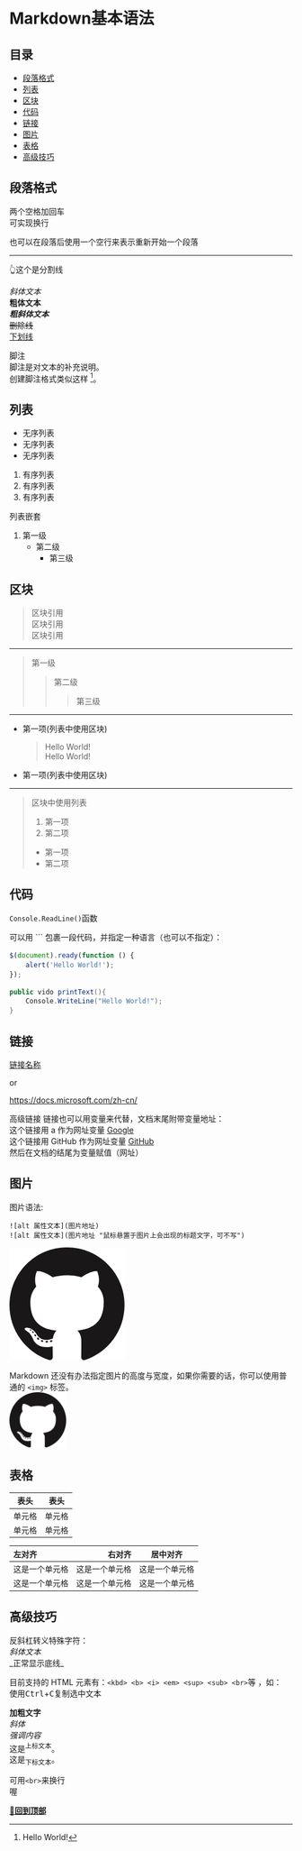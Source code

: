 # Markdown基本语法

## 目录

- [段落格式](#段落格式)
- [列表](#列表)
- [区块](#区块)
- [代码](#代码)
- [链接](#链接)
- [图片](#图片)
- [表格](#表格)
- [高级技巧](#高级技巧)

## 段落格式

两个空格加回车  
可实现换行

也可以在段落后使用一个空行来表示重新开始一个段落


---
👆这个是分割线

_斜体文本_  
__粗体文本__  
___粗斜体文本___  
~~删除线~~  
<u>下划线</u>

脚注  
脚注是对文本的补充说明。  
创建脚注格式类似这样 [^脚注]。

[^脚注]: Hello World!

## 列表

- 无序列表
- 无序列表
- 无序列表

1. 有序列表
2. 有序列表
3. 有序列表

列表嵌套
1. 第一级
    - 第二级
        - 第三级

## 区块

> 区块引用  
> 区块引用  
> 区块引用
---
> 第一级
>> 第二级
>>> 第三级
---
- 第一项(列表中使用区块)
    > Hello World!  
    > Hello World!
- 第一项(列表中使用区块)
---
> 区块中使用列表
> 1. 第一项
> 2. 第二项
> - 第一项
> - 第二项

## 代码

`Console.ReadLine()`函数  

可以用 ``` 包裹一段代码，并指定一种语言（也可以不指定）：
```Javascript
$(document).ready(function () {
    alert('Hello World!');
});
```
```C#
public vido printText(){
    Console.WriteLine("Hello World!");
}
```

## 链接

[链接名称](https://docs.microsoft.com/zh-cn/) 

or

<https://docs.microsoft.com/zh-cn/>

高级链接
链接也可以用变量来代替，文档末尾附带变量地址：  
这个链接用 a 作为网址变量 [Google][a]  
这个链接用 GitHub 作为网址变量 [GitHub][GitHub]  
然后在文档的结尾为变量赋值（网址）

  [a]: http://www.google.com/
  [GitHub]: https://github.com/

## 图片

图片语法:
```
![alt 属性文本](图片地址)
![alt 属性文本](图片地址 "鼠标悬置于图片上会出现的标题文字，可不写")
```

![GitHub图标](https://github.com/LDDZ/Notes/blob/master/Images/GitHub.png "这是GitHub图标")

Markdown 还没有办法指定图片的高度与宽度，如果你需要的话，你可以使用普通的 `<img>` 标签。  
<img src="https://github.com/LDDZ/Notes/blob/master/Images/GitHub.png" width="20%">

## 表格

| 表头 | 表头 |
| ---- | ---- |
| 单元格 | 单元格 |
| 单元格 | 单元格 |

| 左对齐 | 右对齐 | 居中对齐 |
| :-----| ----: | :----: |
| 这是一个单元格 | 这是一个单元格 | 这是一个单元格 |
| 这是一个单元格 | 这是一个单元格 | 这是一个单元格 |

## 高级技巧

反斜杠转义特殊字符：  
_斜体文本_  
\_正常显示底线_  

目前支持的 HTML 元素有：`<kbd> <b> <i> <em> <sup> <sub> <br>`等 ，如：  
使用<kbd>Ctrl</kbd>+<kbd>C</kbd>复制选中文本

<b>加粗文字</b>  
<i>斜体</i>  
<em>强调内容</em>  
这是<sup>上标文本</sup>。  
这是<sub>下标文本</sub>。

可用`<br>`来换行<br>喔

__[🚀回到顶部](#Markdown基本语法)__
